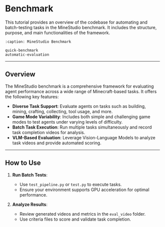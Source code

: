 # Benchmark

This tutorial provides an overview of the codebase for automating and batch-testing tasks in the MineStudio benchmark. It includes the structure, purpose, and main functionalities of the framework.


```{toctree}
:caption: MineStudio Benchmark

quick-benchmark
automatic-evaluation
```

---

## Overview


The MineStudio benchmark is a comprehensive framework for evaluating agent performance across a wide range of Minecraft-based tasks. It offers the following key features:  

- **Diverse Task Support**: Evaluate agents on tasks such as building, mining, crafting, collecting, tool usage, and more.  
- **Game Mode Variability**: Includes both simple and challenging game modes to test agents under varying levels of difficulty.  
- **Batch Task Execution**: Run multiple tasks simultaneously and record task completion videos for analysis.  
- **VLM-Based Evaluation**: Leverage Vision-Language Models to analyze task videos and provide automated scoring.  

---

## How to Use

1. **Run Batch Tests**:
   - Use `test_pipeline.py` or `test.py` to execute tasks.
   - Ensure your environment supports GPU acceleration for optimal performance.

2. **Analyze Results**:
   - Review generated videos and metrics in the `eval_video` folder.
   - Use criteria files to score and validate task completion.

